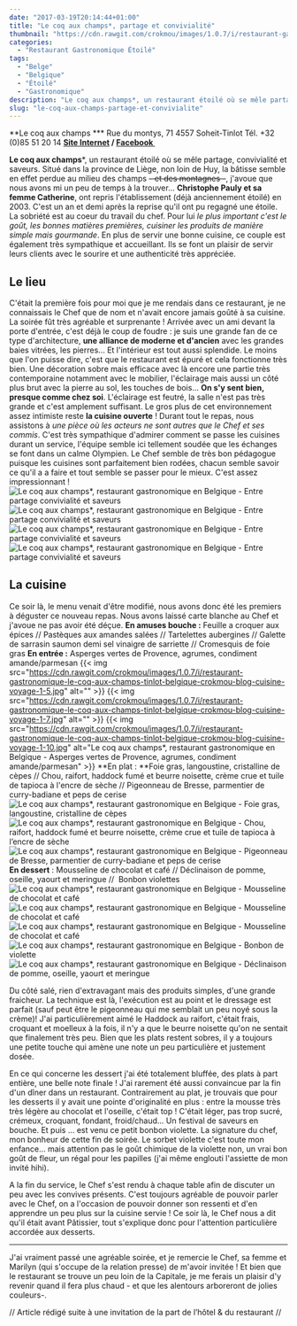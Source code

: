 ```yaml
---
date: "2017-03-19T20:14:44+01:00"
title: "Le coq aux champs*, partage et convivialité"
thumbnail: "https://cdn.rawgit.com/crokmou/images/1.0.7/i/restaurant-gastronomique-le-coq-aux-champs-tinlot-belgique-crokmou-blog-cuisine-voyage-1.jpg"
categories:
  - "Restaurant Gastronomique Étoilé"
tags:
  - "Belge"
  - "Belgique"
  - "Étoilé"
  - "Gastronomique"
description: "Le coq aux champs*, un restaurant étoilé où se mêle partage, convivialité et saveurs. Situé dans la province de Liège, non loin de Huy, la bâtisse..."
slug: "le-coq-aux-champs-partage-et-convivialite"
---
```


**Le coq aux champs *** Rue du montys, 71 4557 Soheit-Tinlot Tél. +32 (0)85 51 20 14 **[Site Internet](http://lecoqauxchamps.be/) / [Facebook ](https://www.facebook.com/Le-coq-aux-champs-110673795614123)**

**Le coq aux champs***, un restaurant étoilé où se mêle partage, convivialité et saveurs. Situé dans la province de Liège, non loin de Huy, la bâtisse semble en effet perdue au milieu des champs <del>- et des montagnes -</del>, j'avoue que nous avons mi un peu de temps à la trouver... **Christophe Pauly et sa femme Catherine**, ont repris l'établissement (déjà anciennement étoilé) en 2003\. C'est un an et demi après la reprise qu'il ont pu regagné une étoile. La sobriété est au coeur du travail du chef. Pour lui _le plus important c'est le goût, les bonnes matières premières, cuisiner les produits de manière simple mais gourmande_. En plus de servir une bonne cuisine, ce couple est également très sympathique et accueillant. Ils se font un plaisir de servir leurs clients avec le sourire et une authenticité très appréciée.

## **Le lieu**

C'était la première fois pour moi que je me rendais dans ce restaurant, je ne connaissais le Chef que de nom et n'avait encore jamais goûté à sa cuisine. La soirée fût très agréable et surprenante ! Arrivée avec un ami devant la porte d'entrée, c'est déjà le coup de foudre : je suis une grande fan de ce type d'architecture, **une alliance de moderne et d'ancien** avec les grandes baies vitrées, les pierres... Et l'intérieur est tout aussi splendide. Le moins que l'on puisse dire, c'est que le restaurant est épuré et cela fonctionne très bien. Une décoration sobre mais efficace avec là encore une partie très contemporaine notamment avec le mobilier, l'éclairage mais aussi un côté plus brut avec la pierre au sol, les touches de bois... **On s'y sent bien, presque comme chez soi**. L'éclairage est feutré, la salle n'est pas très grande et c'est amplement suffisant. Le gros plus de cet environnement assez intimiste reste **la cuisine ouverte** ! Durant tout le repas, nous assistons à _une pièce où les acteurs ne sont autres que le Chef et ses commis_. C'est très sympathique d'admirer comment se passe les cuisines durant un service, l'équipe semble ici tellement soudée que les échanges se font dans un calme Olympien. Le Chef semble de très bon pédagogue puisque les cuisines sont parfaitement bien rodées, chacun semble savoir ce qu'il a a faire et tout semble se passer pour le mieux. C'est assez impressionnant ! ![Le coq aux champs*, restaurant gastronomique en Belgique - Entre partage convivialité et saveurs](https://cdn.rawgit.com/crokmou/images/1.0.7/i/restaurant-gastronomique-le-coq-aux-champs-tinlot-belgique-crokmou-blog-cuisine-voyage-1-6.jpg) ![Le coq aux champs*, restaurant gastronomique en Belgique - Entre partage convivialité et saveurs](https://cdn.rawgit.com/crokmou/images/1.0.7/i/restaurant-gastronomique-le-coq-aux-champs-tinlot-belgique-crokmou-blog-cuisine-voyage-1-1.jpg) ![Le coq aux champs*, restaurant gastronomique en Belgique - Entre partage convivialité et saveurs](https://cdn.rawgit.com/crokmou/images/1.0.7/i/restaurant-gastronomique-le-coq-aux-champs-tinlot-belgique-crokmou-blog-cuisine-voyage-1-2.jpg) ![Le coq aux champs*, restaurant gastronomique en Belgique - Entre partage convivialité et saveurs](https://cdn.rawgit.com/crokmou/images/1.0.7/i/restaurant-gastronomique-le-coq-aux-champs-tinlot-belgique-crokmou-blog-cuisine-voyage-1-3.jpg)

## **La cuisine**

Ce soir là, le menu venait d'être modifié, nous avons donc été les premiers à déguster ce nouveau repas. Nous avons laissé carte blanche au Chef et j'avoue ne pas avoir été déçue. **En amuses bouche :** Feuille a croquer aux épices // Pastèques aux amandes salées // Tartelettes aubergines // Galette de sarrasin saumon demi sel vinaigre de sarriette // Cromesquis de foie gras **En entrée :** Asperges vertes de Provence, agrumes, condiment amande/parmesan {{< img src="https://cdn.rawgit.com/crokmou/images/1.0.7/i/restaurant-gastronomique-le-coq-aux-champs-tinlot-belgique-crokmou-blog-cuisine-voyage-1-5.jpg" alt="" >}} {{< img src="https://cdn.rawgit.com/crokmou/images/1.0.7/i/restaurant-gastronomique-le-coq-aux-champs-tinlot-belgique-crokmou-blog-cuisine-voyage-1-7.jpg" alt="" >}} {{< img src="https://cdn.rawgit.com/crokmou/images/1.0.7/i/restaurant-gastronomique-le-coq-aux-champs-tinlot-belgique-crokmou-blog-cuisine-voyage-1-10.jpg" alt="Le coq aux champs*, restaurant gastronomique en Belgique - Asperges vertes de Provence, agrumes, condiment amande/parmesan" >}} **En plat : **Foie gras, langoustine, cristalline de cèpes // Chou, raifort, haddock fumé et beurre noisette, crème crue et tuile de tapioca à l'encre de sèche // Pigeonneau de Bresse, parmentier de curry-badiane et peps de cerise ![Le coq aux champs*, restaurant gastronomique en Belgique - Foie gras, langoustine, cristalline de cèpes](https://cdn.rawgit.com/crokmou/images/1.0.7/i/restaurant-gastronomique-le-coq-aux-champs-tinlot-belgique-crokmou-blog-cuisine-voyage-1-12.jpg) ![Le coq aux champs*, restaurant gastronomique en Belgique - Chou, raifort, haddock fumé et beurre noisette, crème crue et tuile de tapioca à l’encre de sèche](https://cdn.rawgit.com/crokmou/images/1.0.7/i/restaurant-gastronomique-le-coq-aux-champs-tinlot-belgique-crokmou-blog-cuisine-voyage-1-13.jpg) ![Le coq aux champs*, restaurant gastronomique en Belgique - Pigeonneau de Bresse, parmentier de curry-badiane et peps de cerise](https://cdn.rawgit.com/crokmou/images/1.0.7/i/restaurant-gastronomique-le-coq-aux-champs-tinlot-belgique-crokmou-blog-cuisine-voyage-1-14.jpg) **En dessert** : Mousseline de chocolat et café // Déclinaison de pomme, oseille, yaourt et meringue //  Bonbon violettes ![Le coq aux champs*, restaurant gastronomique en Belgique - Mousseline de chocolat et café](https://cdn.rawgit.com/crokmou/images/1.0.7/i/restaurant-gastronomique-le-coq-aux-champs-tinlot-belgique-crokmou-blog-cuisine-voyage-1-16.jpg) ![Le coq aux champs*, restaurant gastronomique en Belgique - Mousseline de chocolat et café](https://cdn.rawgit.com/crokmou/images/1.0.7/i/restaurant-gastronomique-le-coq-aux-champs-tinlot-belgique-crokmou-blog-cuisine-voyage-1-17.jpg)![Le coq aux champs*, restaurant gastronomique en Belgique - Mousseline de chocolat et café](https://cdn.rawgit.com/crokmou/images/1.0.7/i/restaurant-gastronomique-le-coq-aux-champs-tinlot-belgique-crokmou-blog-cuisine-voyage-1-18.jpg) ![Le coq aux champs*, restaurant gastronomique en Belgique - Bonbon de violette](https://cdn.rawgit.com/crokmou/images/1.0.7/i/restaurant-gastronomique-le-coq-aux-champs-tinlot-belgique-crokmou-blog-cuisine-voyage-1-19.jpg)![Le coq aux champs*, restaurant gastronomique en Belgique - Déclinaison de pomme, oseille, yaourt et meringue](https://cdn.rawgit.com/crokmou/images/1.0.7/i/restaurant-gastronomique-le-coq-aux-champs-tinlot-belgique-crokmou-blog-cuisine-voyage-1-20.jpg)

Du côté salé, rien d'extravagant mais des produits simples, d'une grande fraicheur. La technique est là, l'exécution est au point et le dressage est parfait (sauf peut être le pigeonneau qui me semblait un peu noyé sous la crème)! J'ai particulièrement aimé le Haddock au raifort, c'était frais, croquant et moelleux à la fois, il n'y a que le beurre noisette qu'on ne sentait que finalement très peu. Bien que les plats restent sobres, il y a toujours une petite touche qui amène une note un peu particulière et justement dosée.

En ce qui concerne les dessert j'ai été totalement bluffée, des plats à part entière, une belle note finale ! J'ai rarement été aussi convaincue par la fin d'un dîner dans un restaurant. Contrairement au plat, je trouvais que pour les desserts il y avait une pointe d'originalité en plus : entre la mousse très très légère au chocolat et l'oseille, c'était top ! C'était léger, pas trop sucré, crémeux, croquant, fondant, froid/chaud... Un festival de saveurs en bouche. Et puis ... est venu ce petit bonbon violette. La signature du chef, mon bonheur de cette fin de soirée. Le sorbet violette c'est toute mon enfance... mais attention pas le goût chimique de la violette non, un vrai bon goût de fleur, un régal pour les papilles (j'ai même englouti l'assiette de mon invité hihi).

A la fin du service, le Chef s'est rendu à chaque table afin de discuter un peu avec les convives présents. C'est toujours agréable de pouvoir parler avec le Chef, on a l'occasion de pouvoir donner son ressenti et d'en apprendre un peu plus sur la cuisine servie ! Ce soir là, le Chef nous a dit qu'il était avant Pâtissier, tout s'explique donc pour l'attention particulière accordée aux desserts.

____________________

J'ai vraiment passé une agréable soirée, et je remercie le Chef, sa femme et Marilyn (qui s'occupe de la relation presse) de m'avoir invitée ! Et bien que le restaurant se trouve un peu loin de la Capitale, je me ferais un plaisir d'y revenir quand il fera plus chaud - et que les alentours arboreront de jolies couleurs-.

// Article rédigé suite à une invitation de la part de l’hôtel & du restaurant //
